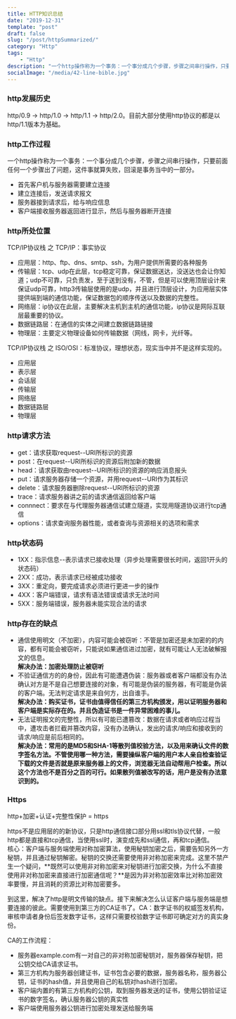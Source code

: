 ```yaml
---
title: HTTP知识总结
date: "2019-12-31"
template: "post"
draft: false
slug: "/post/httpSummarized/"
category: "Http"
tags: 
    - "Http"
description: "一个http操作称为一个事务：一个事分成几个步骤，步骤之间串行操作，只要前面任何一个步骤出了问题，这件事就算失败，回滚是事务当中的一部分。"
socialImage: "/media/42-line-bible.jpg"
---
```


### http发展历史 ###
http/0.9 -> http/1.0 -> http/1.1 -> http/2.0。目前大部分使用http协议的都是以http/1.1版本为基础。
### http工作过程 ###
一个http操作称为一个事务：一个事分成几个步骤，步骤之间串行操作，只要前面任何一个步骤出了问题，这件事就算失败，回滚是事务当中的一部分。
* 首先客户机与服务器需要建立连接
* 建立连接后，发送请求报文
* 服务器接到请求后，给与响应信息
* 客户端接收服务器返回进行显示，然后与服务器断开连接

### http所处位置 ###
TCP/IP协议栈 之 TCP/IP：事实协议
* 应用层：http、ftp、dns、smtp、ssh，为用户提供所需要的各种服务
* 传输层：tcp、udp在此层，tcp稳定可靠，保证数据送达，没送达也会让你知道；udp不可靠，只负责发，至于送到没有，不管，但是可以使用顶层设计来保证udp可靠，http3传输层使用的是udp，并且进行顶层设计，为应用层实体提供端到端的通信功能，保证数据包的顺序传送以及数据的完整性。
* 网络层：ip协议在此层，主要解决主机到主机的通信功能，ip协议是网际互联层最重要的协议。
* 数据链路层：在通信的实体之间建立数据链路链接
* 物理层：主要定义物理设备如何传输数据（网线，网卡，光纤等。

TCP/IP协议栈 之 ISO/OSI：标准协议，理想状态，现实当中并不是这样实现的。
* 应用层
* 表示层
* 会话层
* 传输层
* 网络层
* 数据链路层
* 物理层

### http请求方法 ###

* get：请求获取request--URI所标识的资源
* post：在request--URI所标识的资源后附加新的数据
* head：请求获取由request--URI所标识的资源的响应消息报头  
* put：请求服务器存储一个资源，并用request--URI作为其标识
* delete：请求服务器删除request--URI所标识的资源
* trace：请求服务器讲之前的请求通信返回给客户端
* connnect：要求在与代理服务器通信试建立隧道，实现用隧道协议进行tcp通信
* options：请求查询服务器性能，或者查询与资源相关的选项和需求

### http状态码 ###
* 1XX：指示信息--表示请求已接收处理（异步处理需要很长时间，返回1开头的状态码）
* 2XX：成功，表示请求已经被成功接收
* 3XX：重定向，要完成请求必须进行更进一步的操作
* 4XX：客户端错误，请求有语法错误或请求无法时间
* 5XX：服务端错误，服务器未能实现合法的请求

### http存在的缺点 ###
* 通信使用明文（不加密），内容可能会被窃听：不管是加密还是未加密的的内容，都有可能会被窃听，只能说如果通信进过加密，就有可能让人无法破解报文的信息。   
**解决办法：加密处理防止被窃听**  
* 不验证通信方的的身份，因此有可能遭遇伪装：服务器或者客户端都没有办法确认对方是不是自己想要连接的对象，有可能是伪装的服务器，有可能是伪装的客户端。无法判定请求是来自何方，出自谁手。   
**解决办法：购买证书，证书由值得信任的第三方机构颁发，用以证明服务器和客户端是实际存在的。并且伪造证书是一件异常困难的事儿。**
* 无法证明报文的完整性，所以有可能已遭篡改：数据在请求或者响应过程当中，遭攻击者拦截并篡改内容，没有办法确认，发出的请求/响应和接收到的请求/响应是前后相同的。   
**解决办法：常用的是MD5和SHA-1等散列值校验方法，以及用来确认文件的数字签名方法。不管使用哪一种方法，需要操纵客户端的用户本人亲自检查验证下载的文件是否就是原来服务器上的文件，浏览器无法自动帮用户检查。所以这个方法也不是百分之百的可行。如果散列值被改写的话，用户是没有办法意识到的。**

### Https ###
http+加密+认证+完整性保护 = https  

https不是应用层的的新协议，只是http通信接口部分用ssl和tls协议代替，一般http都是直接和tcp通信，当使用ssl时，演变成先和ssl通信，再和tcp通信。   
核心：客户端与服务端使用对称加密算法，使用秘钥加密之后，需要告知另外一方秘钥，并且通过秘钥解密。秘钥的交换还需要使用非对称加密来完成。这里不禁产生一个疑问，**既然可以使用非对称加密来对秘钥进行加密交换，为什么不直接使用非对称加密来直接进行加密通信呢？**是因为非对称加密效率比对称加密效率要慢，并且消耗的资源比对称加密要多。  

到这里，解决了http是明文传输的缺点。接下来解决怎么认证客户端与服务端是想要连接的彼此。需要使用到第三方的CA证书了。CA：数字证书的权威签发机构，审核申请者身份后签发数字证书，这样只需要校验数字证书即可确定对方的真实身份。  

CA的工作流程：   
* 服务器example.com有一对自己的非对称加密秘钥对，服务器保存秘钥，把公钥交给CA请求证书。
* 第三方机构为服务器创建证书，证书包含必要的数据，服务器名称，服务器公钥，证书的hash值，并且使用自己的私钥对hash进行加密。
* 客户端内置的有第三方机构的公钥，取到服务器发送的证书，使用公钥验证证书的数字签名，确认服务器公钥的真实性
* 客户端使用服务器公钥进行加密处理发送给服务端